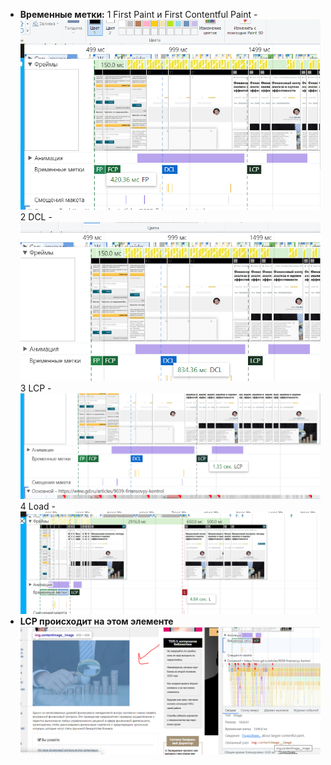 - __Временные метки:__
    1 First Paint и First Contentful Paint - ![Alt text](./images/9.png)
    2 DCL - ![Alt text](./images/10.png)
    3 LCP - ![Alt text](./images/11.png)
    4 Load - ![Alt text](./images/12.png)
- __LCP происходит на этом элементе__ ![Alt text](./images/13.png)